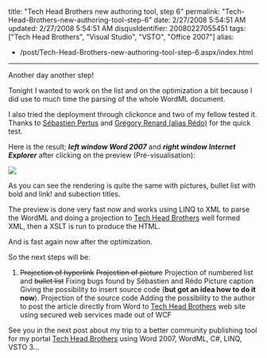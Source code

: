 title: "Tech Head Brothers new authoring tool, step 6"
permalink: "Tech-Head-Brothers-new-authoring-tool-step-6"
date: 2/27/2008 5:54:51 AM
updated: 2/27/2008 5:54:51 AM
disqusIdentifier: 20080227055451
tags: ["Tech Head Brothers", "Visual Studio", "VSTO", "Office 2007"]
alias:
 - /post/Tech-Head-Brothers-new-authoring-tool-step-6.aspx/index.html
---
Another day another step!

Tonight I wanted to work on the list and on the optimization a bit because I did use to much time the parsing of the whole WordML document.
<!-- more -->

I also tried the deployment through clickonce and two of my fellow tested it. Thanks to [Sébastien Pertus](http://www.dotmim.com/blogs/mim/) and [Grégory Renard (alias Rédo)](http://blogs.codes-sources.com/redo) for the quick test.

Here is the result; ***left window Word 2007*** and ***right window Internet Explorer*** after clicking on the preview (Pré-visualisation):

![](http://farm3.static.flickr.com/2408/2294699090_b540092455_o.jpg) 

As you can see the rendering is quite the same with pictures, bullet list with bold and link! and subection titles. 

The preview is done very fast now and works using LINQ to XML to parse the WordML and doing a projection to [Tech Head Brothers](http://www.techheadbrothers.com/) well formed XML, then a XSLT is run to produce the HTML. 

And is fast again now after the optimization. 

So the next steps will be:  

1.  <strike>Projection of hyperlink</strike> <strike>Projection of picture</strike> Projection of numbered list and <strike>bullet list</strike>  Fixing bugs found by Sébastien and Rédo Picture caption Giving the possibility to insert source code (**but got an idea how to do it now**). Projection of the source code  Adding the possibility to the author to post the article directly from Word to [Tech Head Brothers](http://www.techheadbrothers.com/) web site using secured web services made out of WCF 

See you in the next post about my trip to a better community publishing tool for my portal [Tech Head Brothers](http://www.techheadbrothers.com/) using Word 2007, WordML, C#, LINQ, VSTO 3...
